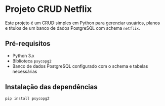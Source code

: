 # Projeto CRUD Netflix

Este projeto é um CRUD simples em Python para gerenciar usuários, planos e títulos de um banco de dados PostgreSQL com schema `netflix`.

## Pré-requisitos

- Python 3.x
- Biblioteca `psycopg2`
- Banco de dados PostgreSQL configurado com o schema e tabelas necessárias

## Instalação das dependências

```sh
pip install psycopg2
```
